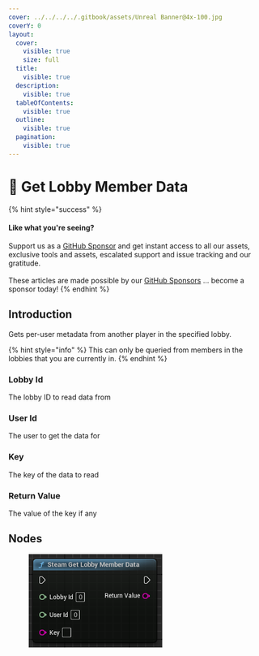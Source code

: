 ```yaml
---
cover: ../../../../.gitbook/assets/Unreal Banner@4x-100.jpg
coverY: 0
layout:
  cover:
    visible: true
    size: full
  title:
    visible: true
  description:
    visible: true
  tableOfContents:
    visible: true
  outline:
    visible: true
  pagination:
    visible: true
---
```


# 🔵 Get Lobby Member Data

{% hint style="success" %}
#### Like what you're seeing?

Support us as a [GitHub Sponsor](../../../../become-a-sponsor/) and get instant access to all our assets, exclusive tools and assets, escalated support and issue tracking and our gratitude.\
\
These articles are made possible by our [GitHub Sponsors](../../../../become-a-sponsor/) ... become a sponsor today!
{% endhint %}

## Introduction

Gets per-user metadata from another player in the specified lobby.&#x20;

{% hint style="info" %}
This can only be queried from members in the lobbies that you are currently in.
{% endhint %}

### Lobby Id

The lobby ID to read data from

### User Id

The user to get the data for

### Key

The key of the data to read

### Return Value

The value of the key if any

## Nodes

<figure><img src="../../../../.gitbook/assets/image (6) (1) (1) (1) (1).png" alt=""><figcaption></figcaption></figure>
